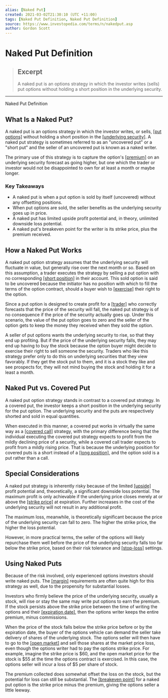 ```yaml
---
alias: [Naked Put]
created: 2021-03-02T21:30:10 (UTC +11:00)
tags: [Naked Put Definition, Naked Put Definition]
source: https://www.investopedia.com/terms/n/nakedput.asp
author: Gordon Scott
---
```


# Naked Put Definition

> ## Excerpt
> A naked put is an options strategy in which the investor writes (sells) put options without holding a short position in the underlying security.

---

Naked Put Definition
## What Is a Naked Put?

A naked put is an options strategy in which the investor writes, or sells, [[put options]](https://www.investopedia.com/terms/p/putoption.asp) without holding a short position in the [[underlying security]](https://www.investopedia.com/terms/u/underlying-security.asp). A naked put strategy is sometimes referred to as an "uncovered put" or a "short put" and the seller of an uncovered put is known as a naked writer.

The primary use of this strategy is to capture the option's [[premium]](https://www.investopedia.com/terms/p/premium.asp) on an underlying security forecast as going higher, but one which the trader or investor would not be disappointed to own for at least a month or maybe longer.

### Key Takeaways

-   A naked put is when a put option is sold by itself (uncovered) without any offsetting positions.
-   When put options are sold, the seller benefits as the underlying security goes up in price.
-   A naked put has limited upside profit potential and, in theory, unlimited downside loss potential.
-   A naked put's breakeven point for the writer is its strike price, plus the premium received.

## How a Naked Put Works

A naked put option strategy assumes that the underlying security will fluctuate in value, but generally rise over the next month or so. Based on this assumption, a trader executes the strategy by selling a put option with no corresponding [[short position]](https://www.investopedia.com/terms/s/short.asp) in their account. This sold option is said to be uncovered because the initiator has no position with which to fill the terms of the option contract, should a buyer wish to [[exercise]](https://www.investopedia.com/terms/e/exercise.asp) their right to the option.

Since a put option is designed to create profit for a [[trader]](https://www.investopedia.com/terms/t/trader.asp) who correctly forecasts that the price of the security will fall, the naked put strategy is of no consequence if the price of the security actually goes up. Under this scenario, the value of the put option goes to zero and the seller of the option gets to keep the money they received when they sold the option.

A seller of put options wants the underlying security to rise, so that they end up profiting. But if the price of the underlying security falls, they may end up having to buy the stock because the option buyer might decide to exercise their right to sell someone the security. Traders who like this strategy prefer only to do this on underlying securities that they view favorably. If they get the stock put to them, and it is a stock they like and see prospects for, they will not mind buying the stock and holding it for a least a month.

## Naked Put vs. Covered Put

A naked put option strategy stands in contrast to a covered put strategy. In a covered put, the investor keeps a short position in the underlying security for the put option. The underlying security and the puts are respectively shorted and sold in equal quantities.

When executed in this manner, a covered put works in virtually the same way as a [[covered call]](https://www.investopedia.com/terms/c/coveredcall.asp) strategy, with the primary difference being that the individual executing the covered put strategy expects to profit from the mildly declining price of a security, while a covered call trader expects to profit from a mildly rising price. That is because the underlying position for covered puts is a short instead of a [[long position]](https://www.investopedia.com/terms/l/long.asp), and the option sold is a put rather than a call.

## Special Considerations

A naked put strategy is inherently risky because of the limited [[upside]](https://www.investopedia.com/terms/u/upside.asp) profit potential and, theoretically, a significant downside loss potential. The maximum profit is only achievable if the underlying price closes merely at or above the [[strike price]](https://www.investopedia.com/terms/s/strikeprice.asp) at expiration. Further increases in the cost of the underlying security will not result in any additional profit.

The maximum loss, meanwhile, is theoretically significant because the price of the underlying security can fall to zero. The higher the strike price, the higher the loss potential.

However, in more practical terms, the seller of the options will likely repurchase them well before the price of the underlying security falls too far below the strike price, based on their risk tolerance and [[stop-loss]](https://www.investopedia.com/terms/s/stop-lossorder.asp) settings.

## Using Naked Puts

Because of the risk involved, only experienced options investors should write naked puts. The [[margin]](https://www.investopedia.com/terms/m/margin.asp) requirements are often quite high for this strategy as well, due to the propensity for substantial losses.

Investors who firmly believe the price of the underlying security, usually a stock, will rise or stay the same may write put options to earn the premium. If the stock persists above the strike price between the time of writing the options and their [[expiration date]](https://www.investopedia.com/terms/e/expirationdate.asp), then the options writer keeps the entire premium, minus commissions.

When the price of the stock falls below the strike price before or by the expiration date, the buyer of the options vehicle can demand the seller take delivery of shares of the underlying stock. The options seller will then have to go to the [[open market]](https://www.investopedia.com/terms/o/open-market.asp) and sell those shares at the market price loss, even though the options writer had to pay the options strike price. For example, imagine the strike price is $60, and the open market price for the stock is $55 at the time the options contract is exercised. In this case, the options seller will incur a loss of $5 per share of stock.

The premium collected does somewhat offset the loss on the stock, but the potential for loss can still be substantial. The [[breakeven point]](https://www.investopedia.com/terms/b/breakevenpoint.asp) for a naked put option is the strike price minus the premium, giving the options seller a little leeway.
